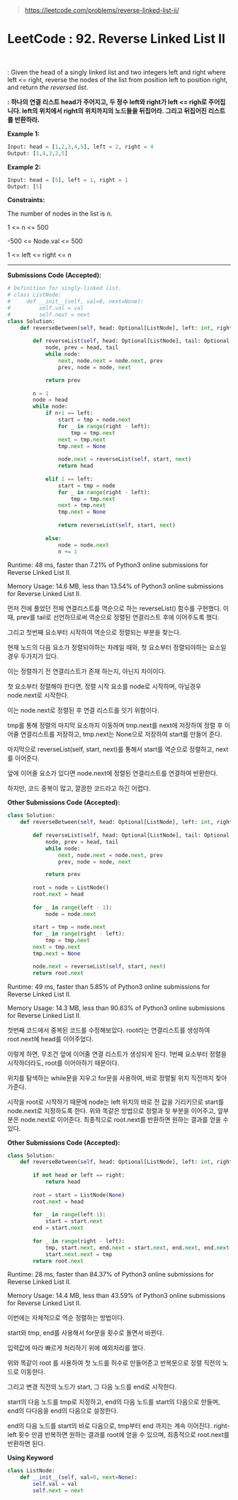 > https://leetcode.com/problems/reverse-linked-list-ii/



# LeetCode : 92. Reverse Linked List II﻿

﻿

: Given the head of a singly linked list and two integers left and right where left <= right, reverse the nodes of the list from position left to position right, and return *the reversed list*.

**: 하나의 연결 리스트 head가 주어지고, 두 정수 left와 right가 left <= righ로 주어집니다. left의 위치에서 right의 위치까지의 노드들을 뒤집어라. 그리고 뒤집어진 리스트를 반환하라.**



**Example 1:**

```python
Input: head = [1,2,3,4,5], left = 2, right = 4
Output: [1,4,3,2,5]
```

**Example 2:**

```python
Input: head = [5], left = 1, right = 1
Output: [5]
```



**Constraints:**

The number of nodes in the list is n.

1 <= n <= 500

-500 <= Node.val <= 500

1 <= left <= right <= n

---



**Submissions Code (Accepted):**

```python
# Definition for singly-linked list.
# class ListNode:
#     def __init__(self, val=0, next=None):
#         self.val = val
#         self.next = next
class Solution:
    def reverseBetween(self, head: Optional[ListNode], left: int, right: int) -> Optional[ListNode]:
        
        def reverseList(self, head: Optional[ListNode], tail: Optional[ListNode]):
            node, prev = head, tail
            while node:
                next, node.next = node.next, prev
                prev, node = node, next

            return prev
        
        n = 1
        node = head
        while node:
            if n+1 == left:
                start = tmp = node.next
                for _ in range(right - left):
                    tmp = tmp.next
                next = tmp.next
                tmp.next = None
                
                node.next = reverseList(self, start, next)
                return head
            
            elif 1 == left:
                start = tmp = node
                for _ in range(right - left):
                    tmp = tmp.next
                next = tmp.next
                tmp.next = None
                
                return reverseList(self, start, next)
            
            else:
                node = node.next
                n += 1
```

Runtime: 48 ms, faster than 7.21% of Python3 online submissions for Reverse Linked List II.

Memory Usage: 14.6 MB, less than 13.54% of Python3 online submissions for Reverse Linked List II.



먼저 전에 풀었던 전체 연결리스트를 역순으로 하는 reverseList() 함수를 구현했다. 이때, prev를 tail로 선언하므로써 역순으로 정렬된 연결리스트 후에 이어주도록 했다.

그리고 첫번째 요소부터 시작하여 역순으로 정렬되는 부분을 찾는다.

현재 노드의 다음 요소가 정렬되야하는 차례일 때와, 첫 요소부터 정렬되야하는 요소일 경우 두가지가 있다.

이는 정렬하기 전 연결리스트가 존재 하는지, 아닌지 차이이다.

첫 요소부터 정렬해야 한다면, 정렬 시작 요소를 node로 시작하며, 아닐경우 node.next로 시작한다.

이는 node.next로 정렬된 후 연결 리스트를 잇기 위함이다.

tmp를 통해 정렬의 마지막 요소까지 이동하며 tmp.next를 next에 저장하여 정렬 후 이어줄 연결리스트를 저장하고, tmp.next는 None으로 저장하여 start를 만들어 준다.

마지막으로 reverseList(self, start, next)를 통해서 start를 역순으로 정렬하고, next를 이어준다.

앞에 이어줄 요소가 있다면 node.next에 정렬된 연결리스트를 연결하여 반환한다.

하지만, 코드 중복이 많고, 깔끔한 코드라고 하긴 어렵다.



**Other Submissions Code (Accepted):**

```python
class Solution:
    def reverseBetween(self, head: Optional[ListNode], left: int, right: int) -> Optional[ListNode]:
        
        def reverseList(self, head: Optional[ListNode], tail: Optional[ListNode]):
            node, prev = head, tail
            while node:
                next, node.next = node.next, prev
                prev, node = node, next

            return prev
        
        root = node = ListNode()
        root.next = head
        
        for _ in range(left - 1):
            node = node.next
        
        start = tmp = node.next
        for _ in range(right - left):
            tmp = tmp.next
        next = tmp.next
        tmp.next = None

        node.next = reverseList(self, start, next)
        return root.next
```

Runtime: 49 ms, faster than 5.85% of Python3 online submissions for Reverse Linked List II.

Memory Usage: 14.3 MB, less than 90.63% of Python3 online submissions for Reverse Linked List II.



첫번째 코드에서 중복된 코드를 수정해보았다. root라는 연결리스트를 생성하여 root.next에 head를 이어주었다.

이렇게 하면, 무조건 앞에 이어줄 연결 리스트가 생성되게 된다. 1번째 요소부터 정렬을 시작하더라도, root를 이어아하기 때문이다.

위치를 탐색하는 while문을 지우고 for문을 사용하여, 바로 정렬될 위치 직전까지 찾아가준다.

시작을 root로 시작하기 때문에 node는 left 위치의 바로 전 값을 기리키므로 start를 node.next로 지정하도록 한다. 위와 똑같은 방법으로 정렬과 뒷 부분을 이어주고, 앞부분은 node.next로 이어준다. 최종적으로 root.next를 반환하면 원하는 결과를 얻을 수 있다.



**Other Submissions Code (Accepted):**

```python
class Solution:
    def reverseBetween(self, head: Optional[ListNode], left: int, right: int) -> Optional[ListNode]:
        
        if not head or left == right:
            return head
        
        root = start = ListNode(None)
        root.next = head
        
        for _ in range(left-1):
            start = start.next
        end = start.next
        
        for _ in range(right - left):
            tmp, start.next, end.next = start.next, end.next, end.next.next
            start.next.next = tmp
        return root.next
```

Runtime: 28 ms, faster than 84.37% of Python3 online submissions for Reverse Linked List II.

Memory Usage: 14.4 MB, less than 43.59% of Python3 online submissions for Reverse Linked List II.



이번에는 자체적으로 역순 정렬하는 방법이다.

start와 tmp, end를 사용해서 for문을 횟수로 돌면서 바뀐다.

입력값에 따라 빠르게 처리하기 위에 예외처리를 했다.

위와 똑같이 root 를 사용하여 첫 노드를 허수로 만들어준고 반복문으로 정렬 직전의 노드로 이동한다.

그리고 변경 직전의 노드가 start, 그 다음 노드를 end로 시작한다.

start의 다음 노드를 tmp로 지정하고, end의 다음 노드를 start의 다음으로 만들며, end의 다다음을 end의 다음으로 설정한다.

end의 다음 노드를 start의 바로 다음으로, tmp부터 end 까지는 계속 이어진다. right- left 횟수 만큼 반복하면 원하는 결과를 root에 얻을 수 있으며, 최종적으로 root.next를 반환하면 된다.



**Using Keyword**

```python
class ListNode:
	def __init__(self, val=0, next=None):
		self.val = val
		self.next = next
```




